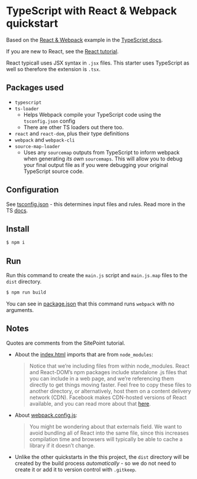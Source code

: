 # TypeScript with React & Webpack quickstart

Based on the [React & Webpack](https://www.typescriptlang.org/docs/handbook/react-&-webpack.html) example in the [TypeScript docs](https://www.typescriptlang.org/docs/).

If you are new to React, see the [React tutorial](https://reactjs.org/tutorial/tutorial.html).

React typicall uses JSX syntax in `.jsx` files. This starter uses TypeScript as well so therefore the extension is `.tsx`.


## Packages used

- `typescript`
- `ts-loader`
    - Helps Webpack compile your TypeScript code using the `tsconfig.json` config
    - There are other TS loaders out there too.
- `react` and `react-dom`, plus their type definitions
- `webpack` and `webpack-cli`
- `source-map-loader`
    - Uses any `sourcemap` outputs from TypeScript to inform webpack when generating _its own_ `sourcemaps`. This will allow you to debug your final output file as if you were debugging your original TypeScript source code.


## Configuration

See [tsconfig.json](tsconfig.json) - this determines input files and rules. Read more in the TS [docs](https://www.typescriptlang.org/docs/handbook/tsconfig-json.html).


## Install

```sh
$ npm i
```


## Run

Run this command to create the `main.js` script and `main.js.map` files to the `dist` directory.

```sh
$ npm run build
```

You can see in [package.json](package.json) that this command runs `webpack` with no arguments.


## Notes

Quotes are comments from the SitePoint tutorial.

- About the [index.html](index.html) imports that are from `node_modules`:
    > Notice that we’re including files from within node_modules. React and React-DOM’s npm packages include standalone .js files that you can include in a web page, and we’re referencing them directly to get things moving faster. Feel free to copy these files to another directory, or alternatively, host them on a content delivery network (CDN). Facebook makes CDN-hosted versions of React available, and you can read more about that [here](https://facebook.github.io/react/downloads.html#development-vs.-production-builds).
- About [webpack.config.js](webpack.config.js):
    > You might be wondering about that externals field. We want to avoid bundling all of React into the same file, since this increases compilation time and browsers will typically be able to cache a library if it doesn’t change.
- Unlike the other quickstarts in the this project, the `dist` directory will be created by the build process _automatically_ - so we do not need to create it or add it to version control with `.gitkeep`.
